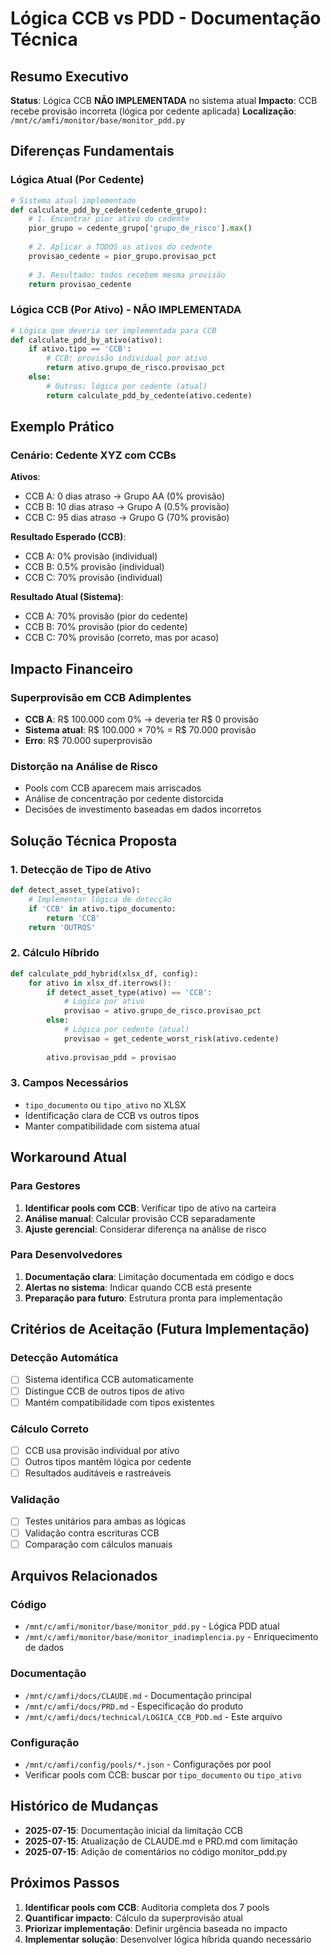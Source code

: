 # Lógica CCB vs PDD - Documentação Técnica

## Resumo Executivo

**Status**: Lógica CCB **NÃO IMPLEMENTADA** no sistema atual
**Impacto**: CCB recebe provisão incorreta (lógica por cedente aplicada)
**Localização**: `/mnt/c/amfi/monitor/base/monitor_pdd.py`

## Diferenças Fundamentais

### Lógica Atual (Por Cedente)
```python
# Sistema atual implementado
def calculate_pdd_by_cedente(cedente_grupo):
    # 1. Encontrar pior ativo do cedente
    pior_grupo = cedente_grupo['grupo_de_risco'].max()
    
    # 2. Aplicar a TODOS os ativos do cedente
    provisao_cedente = pior_grupo.provisao_pct
    
    # 3. Resultado: todos recebem mesma provisão
    return provisao_cedente
```

### Lógica CCB (Por Ativo) - NÃO IMPLEMENTADA
```python
# Lógica que deveria ser implementada para CCB
def calculate_pdd_by_ativo(ativo):
    if ativo.tipo == 'CCB':
        # CCB: provisão individual por ativo
        return ativo.grupo_de_risco.provisao_pct
    else:
        # Outros: lógica por cedente (atual)
        return calculate_pdd_by_cedente(ativo.cedente)
```

## Exemplo Prático

### Cenário: Cedente XYZ com CCBs

**Ativos**:
- CCB A: 0 dias atraso → Grupo AA (0% provisão)
- CCB B: 10 dias atraso → Grupo A (0.5% provisão)
- CCB C: 95 dias atraso → Grupo G (70% provisão)

**Resultado Esperado (CCB)**:
- CCB A: 0% provisão (individual)
- CCB B: 0.5% provisão (individual)
- CCB C: 70% provisão (individual)

**Resultado Atual (Sistema)**:
- CCB A: 70% provisão (pior do cedente)
- CCB B: 70% provisão (pior do cedente)
- CCB C: 70% provisão (correto, mas por acaso)

## Impacto Financeiro

### Superprovisão em CCB Adimplentes
- **CCB A**: R$ 100.000 com 0% → deveria ter R$ 0 provisão
- **Sistema atual**: R$ 100.000 × 70% = R$ 70.000 provisão
- **Erro**: R$ 70.000 superprovisão

### Distorção na Análise de Risco
- Pools com CCB aparecem mais arriscados
- Análise de concentração por cedente distorcida
- Decisões de investimento baseadas em dados incorretos

## Solução Técnica Proposta

### 1. Detecção de Tipo de Ativo
```python
def detect_asset_type(ativo):
    # Implementar lógica de detecção
    if 'CCB' in ativo.tipo_documento:
        return 'CCB'
    return 'OUTROS'
```

### 2. Cálculo Híbrido
```python
def calculate_pdd_hybrid(xlsx_df, config):
    for ativo in xlsx_df.iterrows():
        if detect_asset_type(ativo) == 'CCB':
            # Lógica por ativo
            provisao = ativo.grupo_de_risco.provisao_pct
        else:
            # Lógica por cedente (atual)
            provisao = get_cedente_worst_risk(ativo.cedente)
        
        ativo.provisao_pdd = provisao
```

### 3. Campos Necessários
- `tipo_documento` ou `tipo_ativo` no XLSX
- Identificação clara de CCB vs outros tipos
- Manter compatibilidade com sistema atual

## Workaround Atual

### Para Gestores
1. **Identificar pools com CCB**: Verificar tipo de ativo na carteira
2. **Análise manual**: Calcular provisão CCB separadamente
3. **Ajuste gerencial**: Considerar diferença na análise de risco

### Para Desenvolvedores
1. **Documentação clara**: Limitação documentada em código e docs
2. **Alertas no sistema**: Indicar quando CCB está presente
3. **Preparação para futuro**: Estrutura pronta para implementação

## Critérios de Aceitação (Futura Implementação)

### Detecção Automática
- [ ] Sistema identifica CCB automaticamente
- [ ] Distingue CCB de outros tipos de ativo
- [ ] Mantém compatibilidade com tipos existentes

### Cálculo Correto
- [ ] CCB usa provisão individual por ativo
- [ ] Outros tipos mantêm lógica por cedente
- [ ] Resultados auditáveis e rastreáveis

### Validação
- [ ] Testes unitários para ambas as lógicas
- [ ] Validação contra escrituras CCB
- [ ] Comparação com cálculos manuais

## Arquivos Relacionados

### Código
- `/mnt/c/amfi/monitor/base/monitor_pdd.py` - Lógica PDD atual
- `/mnt/c/amfi/monitor/base/monitor_inadimplencia.py` - Enriquecimento de dados

### Documentação
- `/mnt/c/amfi/docs/CLAUDE.md` - Documentação principal
- `/mnt/c/amfi/docs/PRD.md` - Especificação do produto
- `/mnt/c/amfi/docs/technical/LOGICA_CCB_PDD.md` - Este arquivo

### Configuração
- `/mnt/c/amfi/config/pools/*.json` - Configurações por pool
- Verificar pools com CCB: buscar por `tipo_documento` ou `tipo_ativo`

## Histórico de Mudanças

- **2025-07-15**: Documentação inicial da limitação CCB
- **2025-07-15**: Atualização de CLAUDE.md e PRD.md com limitação
- **2025-07-15**: Adição de comentários no código monitor_pdd.py

## Próximos Passos

1. **Identificar pools com CCB**: Auditoria completa dos 7 pools
2. **Quantificar impacto**: Cálculo da superprovisão atual
3. **Priorizar implementação**: Definir urgência baseada no impacto
4. **Implementar solução**: Desenvolver lógica híbrida quando necessário